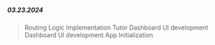 ##### 03.23.2024

> Routing Logic Implementation
> Tutor Dashboard UI development
> Dashboard UI development
> App Initialization
